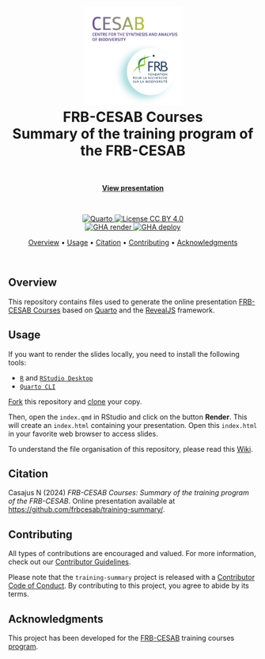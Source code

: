 <!-- Logo & Title -->

<h1 align="center">
  <br>
  <img src="images/readme/logo-readme.png" alt="Logo" width="200">
  <br>
  FRB-CESAB Courses
  <br>
  Summary of the training program of the FRB-CESAB
  <br>
</h1>


<!-- View presentation -->

<br>
<p align="center">
  <a href="https://frbcesab.github.io/training-summary" target="_blank"><b>View presentation</b></a>
</p>
<br>


<!-- Badges -->

<p align="center">

  <!-- Quarto -->
  <a href="https://quarto.org/">
    <img src="https://img.shields.io/badge/Made%20with-Quarto-blue.svg" alt="Quarto">
  </a>
  
  <!-- License -->
  <a href="https://choosealicense.com/licenses/cc-by-4.0/">
    <img src="https://img.shields.io/badge/License-CC%20BY%204.0-green.svg" alt="License CC BY 4.0">
  </a>
  
  <br/>
  
  <!-- Quarto render -->
  <a href="https://github.com/frbcesab/training-summary/actions/workflows/quarto-render.yml">
    <img src="https://github.com/frbcesab/training-summary/actions/workflows/quarto-render.yml/badge.svg" alt="GHA render">
  </a>
  
  <!-- GitHub deployment -->
  <a href="https://github.com/frbcesab/training-summary/actions/workflows/pages/pages-build-deployment">
    <img src="https://github.com/frbcesab/training-summary/actions/workflows/pages/pages-build-deployment/badge.svg" alt="GHA deploy">
  </a>
</p>


<!-- Table of content -->

<p align="center">
  <a href="#overview">Overview</a> •
  <a href="#usage">Usage</a> •
  <a href="#citation">Citation</a> •
  <a href="#contributing">Contributing</a> •
  <a href="#acknowledgments">Acknowledgments</a>
</p>

<br>


## Overview

This repository contains files used to generate the online presentation [FRB-CESAB Courses](https://frbcesab.github.io/training-summary) based on [Quarto](https://quarto.org/) and the [RevealJS](https://quarto.org/docs/presentations/revealjs/) framework.


## Usage

If you want to render the slides locally, you need to install the following tools:

- [`R`](https://cran.r-project.org/) and [`RStudio Desktop`](https://posit.co/download/rstudio-desktop/)
- [`Quarto CLI`](https://quarto.org/docs/get-started/)

[Fork](https://docs.github.com/en/pull-requests/collaborating-with-pull-requests/working-with-forks/fork-a-repo) this repository and [clone](https://docs.github.com/en/repositories/creating-and-managing-repositories/cloning-a-repository) your copy.

Then, open the `index.qmd` in RStudio and click on the button **Render**. This will create an `index.html` containing your presentation. Open this `index.html` in your favorite web browser to access slides.

To understand the file organisation of this repository, please read this [Wiki](https://github.com/rdatatoolbox/training-summary/wiki).


## Citation

Casajus N (2024) _FRB-CESAB Courses: Summary of the training program of the FRB-CESAB_. Online presentation available at <https://github.com/frbcesab/training-summary/>.


## Contributing

All types of contributions are encouraged and valued. For more information, check out our [Contributor Guidelines](https://github.com/frbcesab/training-summary/blob/main/CONTRIBUTING.md).

Please note that the `training-summary` project is released with a [Contributor Code of Conduct](https://contributor-covenant.org/version/2/1/CODE_OF_CONDUCT.html). By contributing to this project, you agree to abide by its terms.


## Acknowledgments

This project has been developed for the [FRB-CESAB](https://www.fondationbiodiversite.fr/en/about-the-foundation/le-cesab/) training courses [program](https://frbcesab.github.io/content/courses.html).
